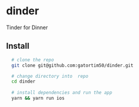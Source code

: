# dinder

Tinder for Dinner

## Install

```bash
  # clone the repo
  git clone git@github.com:gatortim50/dinder.git

  # change directory into  repo
  cd dinder
  
  # install dependencies and run the app
  yarn && yarn run ios

```
